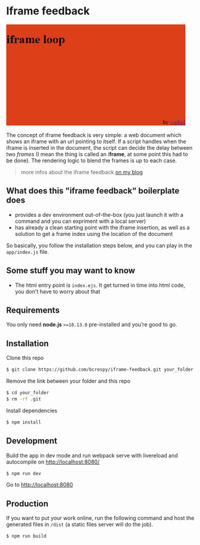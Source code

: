 Iframe feedback
========

![Preview](preview/thumbnail.gif)

The concept of iframe feedback is very simple: a web document which shows an iframe with an url pointing to itself. If a script handles when the iframe is inserted in the document, the script can decide the delay between two *frames* (I mean the thing is called an i**frame**, at some point this had to be done). The rendering logic to blend the frames is up to each case.

> more infos about the iframe feedback [on my blog](https://ciphrd.com/2021/02/10/iframe-feedback-a-fun-technique-with-iframes-on-the-web/)


## What does this "iframe feedback" boilerplate does

* provides a dev environment out-of-the-box (you just launch it with a command and you can expriment with a local server)
* has already a clean starting point with the iframe insertion, as well as a solution to get a frame index using the location of the document

So basically, you follow the installation steps below, and you can play in the `app/index.js` file.


## Some stuff you may want to know

* The html entry point is `index.ejs`. It get turned in time into html code, you don't have to worry about that

## Requirements
You only need <b>node.js</b> `>=10.13.0` pre-installed and you’re good to go. 


## Installation
Clone this repo
```sh
$ git clone https://github.com/bcrespy/iframe-feedback.git your_folder
```
Remove the link between your folder and this repo
```sh
$ cd your_folder
$ rm -rf .git
```
Install dependencies
```sh
$ npm install
```


## Development
Build the app in dev mode and run webpack serve with livereload and autocompile on [http://localhost:8080/](http://localhost:8080/)
```sh
$ npm run dev
```

Go to [http://localhost:8080](http://localhost:8080)


## Production
If you want to put your work online, run the following command and host the generated files in `/dist` (a static files server will do the job).
```sh
$ npm run build
```